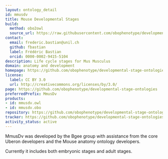 ```yaml
---
layout: ontology_detail
id: mmusdv
title: Mouse Developmental Stages
build:
  method: obo2owl
  source_url: https://raw.githubusercontent.com/obophenotype/developmental-stage-ontologies/master/src/mmusdv/mmusdv.obo
contact:
  email: frederic.bastian@unil.ch
  github: fbastian
  label: Frédéric Bastian
  orcid: 0000-0002-9415-5104
description: Life cycle stages for Mus Musculus
domain: anatomy and development
homepage: https://github.com/obophenotype/developmental-stage-ontologies/wiki/MmusDv
license:
  label: CC BY 3.0
  url: http://creativecommons.org/licenses/by/3.0/
page: https://github.com/obophenotype/developmental-stage-ontologies
preferredPrefix: MmusDv
products:
- id: mmusdv.owl
- id: mmusdv.obo
repository: https://github.com/obophenotype/developmental-stage-ontologies
tracker: https://github.com/obophenotype/developmental-stage-ontologies/issues
activity_status: active
---
```


MmusDv was developed by the Bgee group with assistance from the core Uberon developers and the Mouse anatomy ontology developers.

Currently it includes both embryonic stages and adult stages.
